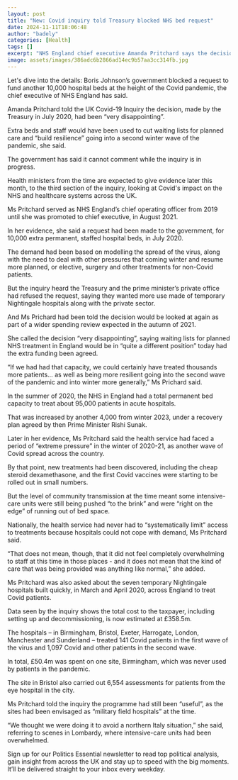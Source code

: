 ```yaml
---
layout: post
title: "New: Covid inquiry told Treasury blocked NHS bed request"
date: 2024-11-11T18:06:48
author: "badely"
categories: [Health]
tags: []
excerpt: "NHS England chief executive Amanda Pritchard says the decision, in July 2020, was very disappointing."
image: assets/images/386adc6b2866ad14ec9b57aa3cc314fb.jpg
---
```


Let's dive into the details: Boris Johnson’s government blocked a request to fund another 10,000 hospital beds at the height of the Covid pandemic, the chief executive of NHS England has said.

Amanda Pritchard told the UK Covid-19 Inquiry the decision, made by the Treasury in July 2020, had been “very disappointing”.

Extra beds and staff would have been used to cut waiting lists for planned care and “build resilience” going into a second winter wave of the pandemic, she said.

The government has said it cannot comment while the inquiry is in progress.

Health ministers from the time are expected to give evidence later this month, to the third section of the inquiry, looking at Covid's impact on the NHS and healthcare systems across the UK.

Ms Pritchard served as NHS England’s chief operating officer from 2019 until she was promoted to chief executive, in August 2021.

In her evidence, she said a request had been made to the government, for 10,000 extra permanent, staffed hospital beds, in July 2020.

The demand had been based on modelling the spread of the virus, along with the need to deal with other pressures that coming winter and resume more planned, or elective, surgery and other treatments for non-Covid patients.

But the inquiry heard the Treasury and the prime minister’s private office had refused the request, saying they wanted more use made of temporary Nightingale hospitals along with the private sector.

And Ms Prichard had been told the decision would be looked at again as part of a wider spending review expected in the autumn of 2021.

She called the decision “very disappointing”, saying waiting lists for planned NHS treatment in England would be in “quite a different position” today had the extra funding been agreed.

“If we had had that capacity, we could certainly have treated thousands more patients… as well as being more resilient going into the second wave of the pandemic and into winter more generally,” Ms Prichard said.

In the summer of 2020, the NHS in England had a total permanent bed capacity to treat about 95,000 patients in acute hospitals.

That was increased by another 4,000 from winter 2023, under a recovery plan agreed by then Prime Minister Rishi Sunak.

Later in her evidence, Ms Pritchard said the health service had faced a period of “extreme pressure” in the winter of 2020-21, as another wave of Covid spread across the country.

By that point, new treatments had been discovered, including the cheap steroid dexamethasone, and the first Covid vaccines were starting to be rolled out in small numbers.

But the level of community transmission at the time meant some intensive-care units were still being pushed “to the brink” and were “right on the edge” of running out of bed space.

Nationally, the health service had never had to “systematically limit” access to treatments because hospitals could not cope with demand, Ms Pritchard said.

“That does not mean, though, that it did not feel completely overwhelming to staff at this time in those places - and it does not mean that the kind of care that was being provided was anything like normal,” she added.

Ms Pritchard was also asked about the seven temporary Nightingale hospitals built quickly, in March and April 2020, across England to treat Covid patients.

Data seen by the inquiry shows the total cost to the taxpayer, including setting up and decommissioning, is now estimated at £358.5m.

The hospitals – in Birmingham, Bristol, Exeter, Harrogate, London, Manchester and Sunderland – treated 141 Covid patients in the first wave of the virus and 1,097 Covid and other patients in the second wave.

In total, £50.4m was spent on one site, Birmingham, which was never used by patients in the pandemic.

The site in Bristol also carried out 6,554 assessments for patients from the eye hospital in the city. 

Ms Pritchard told the inquiry the programme had still been “useful”, as the sites had been envisaged as “military field hospitals” at the time.

“We thought we were doing it to avoid a northern Italy situation,” she said, referring to scenes in Lombardy, where intensive-care units had been overwhelmed.

Sign up for our Politics Essential newsletter to read top political analysis, gain insight from across the UK and stay up to speed with the big moments. It’ll be delivered straight to your inbox every weekday.

